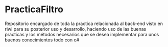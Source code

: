 # PracticaFiltro

Repositorio encargado de toda la practica relacionada al back-end visto en riwi para su posterior uso y desarrollo, 
haciendo uso de las buenas practicas y los métodos necesarios que se desea implementar para unos buenos conocimientos 
todo con c#